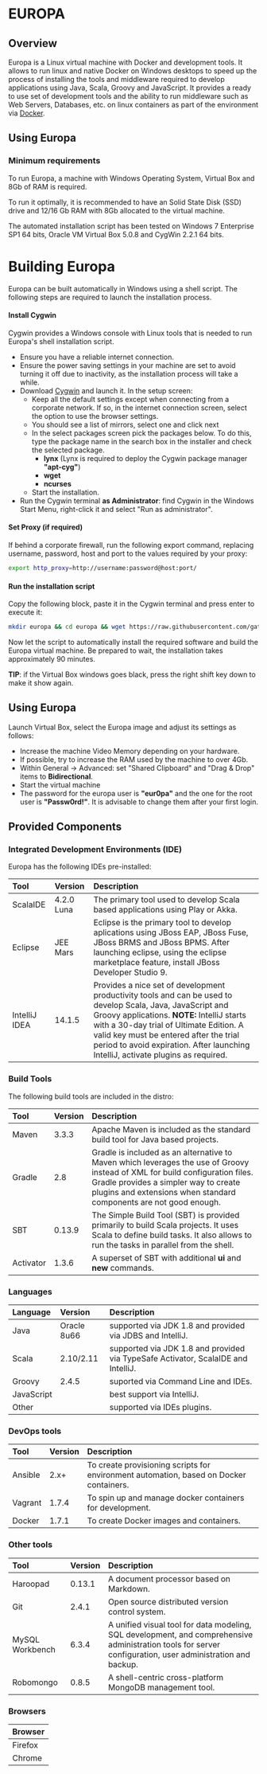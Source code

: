 # EUROPA

## Overview
Europa is a Linux virtual machine with Docker and development tools.
It allows to run linux and native Docker on Windows desktops to speed up the process of installing the tools and middleware required to develop applications using Java, Scala, Groovy and JavaScript. 
It provides a ready to use set of development tools and the ability to run middleware such as Web Servers, Databases, etc. on linux containers as part of the environment via [Docker](https://www.docker.com/whatisdocker).

## Using Europa

### Minimum requirements

To run Europa, a machine with Windows Operating System, Virtual Box and 8Gb of RAM is required.

To run it optimally, it is recommended to have an Solid State Disk (SSD) drive and 12/16 Gb RAM with 8Gb allocated to the virtual machine.

The automated installation script has been tested on Windows 7 Enterprise SP1 64 bits, Oracle VM Virtual Box 5.0.8 and CygWin 2.2.1 64 bits.


# Building Europa

Europa can be built automatically in Windows using a shell script.
The following steps are required to launch the installation process.

#### Install Cygwin

Cygwin provides a Windows console with Linux tools that is needed to run Europa's shell installation script.

- Ensure you have a reliable internet connection.
- Ensure the power saving settings in your machine are set to avoid turning it off due to inactivity, as the installation process will take a while.
- Download [Cygwin](https://cygwin.com/install.html) and launch it. In the setup screen:
    - Keep all the default settings except when connecting from a corporate network. If so, in the internet connection screen, select the option to use the browser settings.
    - You should see a list of mirrors, select one and click next
    - In the select packages screen pick the packages below.
      To do this, type the package name in the search box in the installer and check the selected package. 
        - **lynx** (Lynx is required to deploy the Cygwin package manager **"apt-cyg"**)
        - **wget** 
        - **ncurses**
    - Start the installation.
- Run the Cygwin terminal **as Administrator**: find Cygwin in the Windows Start Menu, right-click it and select "Run as administrator".

#### Set Proxy (if required)

If behind a corporate firewall, run the following export command, replacing username, password, host and port to the values required by your proxy:

```sh
export http_proxy=http://username:password@host:port/
```

#### Run the installation script

Copy the following block, paste it in the Cygwin terminal and press enter to execute it:

```sh  
mkdir europa && cd europa && wget https://raw.githubusercontent.com/gatblau/europa/master/europa.sh && sh europa.sh
```

Now let the script to automatically install the required software and build the Europa virtual machine.
Be prepared to wait, the installation takes approximately 90 minutes.

**TIP**: if the Virtual Box windows goes black, press the right shift key down to make it show again.

## Using Europa

Launch Virtual Box, select the Europa image and adjust its settings as follows:

- Increase the machine Video Memory depending on your hardware.
- If possible, try to increase the RAM used by the machine to over 4Gb.
- Within General -> Advanced: set "Shared Clipboard" and "Drag & Drop" items to **Bidirectional**.
- Start the virtual machine
- The password for the europa user is **"eur0pa"** and the one for the root user is **"Passw0rd!"**.
  It is advisable to change them after your first login.


## Provided Components
### Integrated Development Environments (IDE)

Europa has the following IDEs pre-installed:

| Tool | Version |  Description |
|:-----|:------------|:------------|
| ScalaIDE | 4.2.0 Luna | The primary tool used to develop Scala based applications using Play or Akka.|
| Eclipse| JEE Mars | Eclipse is the primary tool to develop aplications using JBoss EAP, JBoss Fuse, JBoss BRMS and JBoss BPMS. After launching eclipse, using the eclipse marketplace feature, install JBoss Developer Studio 9. |
| IntelliJ IDEA| 14.1.5 | Provides a nice set of development productivity tools and can be used to develop Scala, Java, JavaScript and Groovy applications. **NOTE:** IntelliJ starts with a 30-day trial of Ultimate Edition. A valid key must be entered after the trial period to avoid expiration. After launching IntelliJ, activate plugins as required.|

### Build Tools

The following build tools are included in the distro:

| Tool | Version | Description |
|:-----|:------------|:------------|
| Maven | 3.3.3 | Apache Maven is included as the standard build tool for Java based projects. |
| Gradle | 2.8 | Gradle is included as an alternative to Maven which leverages the use of Groovy instead of XML for build configuration files. Gradle provides a simpler way to create plugins and extensions when standard components are not good enough.|
|SBT| 0.13.9 | The Simple Build Tool (SBT) is provided primarily to build Scala projects. It uses Scala to define build tasks. It also allows to run the tasks in parallel from the shell.|
|Activator| 1.3.6 | A superset of SBT with additional **ui** and **new** commands.|

### Languages
| Language | Version | Description |
|:---------|:------------|:------------|
| Java | Oracle 8u66 | supported via JDK 1.8 and provided via JDBS and IntelliJ. |
| Scala| 2.10/2.11 | supported via JDK 1.8 and provided via TypeSafe Activator, ScalaIDE and IntelliJ. |
| Groovy | 2.4.5 | suported via Command Line and IDEs.|
| JavaScript|   |best support via IntelliJ.|
|Other|   | supported via IDEs plugins.|

### DevOps tools
| Tool | Version | Description |
|:-----|:------------|:------------|
|Ansible| 2.x+ | To create provisioning scripts for environment automation, based on Docker containers. |
|Vagrant| 1.7.4 | To spin up and manage docker containers for development. |
|Docker| 1.7.1 | To create Docker images and containers. |

### Other tools
| Tool | Version | Description |
|:-----|:------------|:------------|
|Haroopad| 0.13.1 | A document processor based on Markdown. |
|Git|  2.4.1 | Open source distributed version control system. |
|MySQL Workbench| 6.3.4 | A unified visual tool for data modeling, SQL development, and comprehensive administration tools for server configuration, user administration and backup.|
|Robomongo| 0.8.5 | A shell-centric cross-platform MongoDB management tool.|

### Browsers 
| Browser |
|:-----|
|Firefox| 
|Chrome| 

